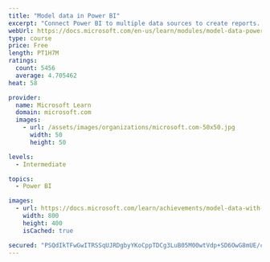 ```yaml
---
title: "Model data in Power BI"
excerpt: "Connect Power BI to multiple data sources to create reports. Define the relationship between your data sources."
webUrl: https://docs.microsoft.com/en-us/learn/modules/model-data-power-bi/
type: course
price: Free
length: PT1H7M
ratings:
  count: 5456
  average: 4.705462
heat: 58

provider:
  name: Microsoft Learn
  domain: microsoft.com
  images:
    - url: /assets/images/organizations/microsoft.com-50x50.jpg
      width: 50
      height: 50

levels:
  - Intermediate

topics:
  - Power BI

images:
  - url: https://docs.microsoft.com/learn/achievements/model-data-with-power-bi-desktop-social.png
    width: 800
    height: 400
    isCached: true

secured: "PSQdIkTFwGwITRSSqUJRDgbyYKoCppTDCg3LuB05M00wtVdp+SD6OwG8mUE/cV/uIIgcblVJx9h+NUKaijHfn6FjgUmq/2641nbgnkNUoXqC1lPBKvDQ5NoJiEkJJAH+q1Ivf5HDlH0Ul8uKwdm7UbIlbzd8iwCcUpmgQv/BjvdA0+1uPZMlShpHzI4tcK4HA/H0k3OTS23UylKtQFESX8LzxmxaTaIKGqcsPF669sxCkcDFg/6Y5tcULrjyp/BY71+Og+3fjnE6Bgv4q/7/f9oWLPMLV/OjSJMuH4SWg0bKHfAxU9av6R+Y851K0EqlFBaE4sGewLnHXizK2Go/1WFQZq0VxIcE1WIFFxqIAApLdG9wRAK9KxGK7oJTJbwoK7h98VGR3ej91t4enKsqJGy9QBJBAJZDymlEopqB2tI=;X6CxR7xk1CDF5hq0A3hCjg=="
---
```


